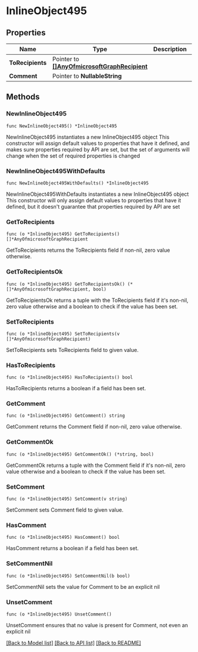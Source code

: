 # InlineObject495

## Properties

Name | Type | Description | Notes
------------ | ------------- | ------------- | -------------
**ToRecipients** | Pointer to [**[]AnyOfmicrosoftGraphRecipient**](AnyOfmicrosoftGraphRecipient.md) |  | [optional] 
**Comment** | Pointer to **NullableString** |  | [optional] 

## Methods

### NewInlineObject495

`func NewInlineObject495() *InlineObject495`

NewInlineObject495 instantiates a new InlineObject495 object
This constructor will assign default values to properties that have it defined,
and makes sure properties required by API are set, but the set of arguments
will change when the set of required properties is changed

### NewInlineObject495WithDefaults

`func NewInlineObject495WithDefaults() *InlineObject495`

NewInlineObject495WithDefaults instantiates a new InlineObject495 object
This constructor will only assign default values to properties that have it defined,
but it doesn't guarantee that properties required by API are set

### GetToRecipients

`func (o *InlineObject495) GetToRecipients() []*AnyOfmicrosoftGraphRecipient`

GetToRecipients returns the ToRecipients field if non-nil, zero value otherwise.

### GetToRecipientsOk

`func (o *InlineObject495) GetToRecipientsOk() (*[]*AnyOfmicrosoftGraphRecipient, bool)`

GetToRecipientsOk returns a tuple with the ToRecipients field if it's non-nil, zero value otherwise
and a boolean to check if the value has been set.

### SetToRecipients

`func (o *InlineObject495) SetToRecipients(v []*AnyOfmicrosoftGraphRecipient)`

SetToRecipients sets ToRecipients field to given value.

### HasToRecipients

`func (o *InlineObject495) HasToRecipients() bool`

HasToRecipients returns a boolean if a field has been set.

### GetComment

`func (o *InlineObject495) GetComment() string`

GetComment returns the Comment field if non-nil, zero value otherwise.

### GetCommentOk

`func (o *InlineObject495) GetCommentOk() (*string, bool)`

GetCommentOk returns a tuple with the Comment field if it's non-nil, zero value otherwise
and a boolean to check if the value has been set.

### SetComment

`func (o *InlineObject495) SetComment(v string)`

SetComment sets Comment field to given value.

### HasComment

`func (o *InlineObject495) HasComment() bool`

HasComment returns a boolean if a field has been set.

### SetCommentNil

`func (o *InlineObject495) SetCommentNil(b bool)`

 SetCommentNil sets the value for Comment to be an explicit nil

### UnsetComment
`func (o *InlineObject495) UnsetComment()`

UnsetComment ensures that no value is present for Comment, not even an explicit nil

[[Back to Model list]](../README.md#documentation-for-models) [[Back to API list]](../README.md#documentation-for-api-endpoints) [[Back to README]](../README.md)


